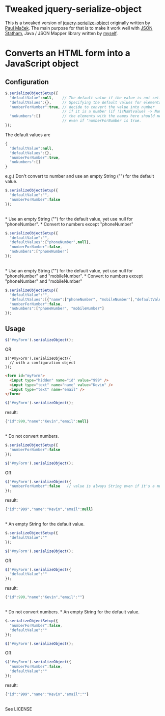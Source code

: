 Tweaked jquery-serialize-object
==========
This is a tweaked version of [jquery-serialize-object](https://github.com/macek/jquery-serialize-object "jquery-serialize-object") originally written by [Paul Maček](https://github.com/macek "Paul Maček").
The main purpose for that is to make it work well with [JSON Statham](http://projects.elixirian.org/json-statham "JSON Statham"), Java / JSON Mapper library written by [myself](http://lckymn.com "Kevin's Homepage").

# Converts an HTML form into a JavaScript object

## Configuration

```js
$.serializeObjectSetup({
  "defaultValue":null,    // The default value if the value is not set.
  "defaultValues":{},     // Specifying the default values for elements with the given names.
  "numberForNumber":true, // decide to convert the value into number
                          // if it is a number (if !isNaN(value) -> Number(value)).
  "noNumbers":[]          // the elements with the names here should not be converted into numbers
                          // even if "numberForNumber is true.
});
```
The default values are
```js
{
  "defaultValue":null,
  "defaultValues":{},
  "numberForNumber":true,
  "noNumbers":[]
}
```
e.g.)
Don't convert to number and use an empty String ("") for the default value.
```js
$.serializeObjectSetup({
  "defaultValue":"",
  "numberForNumber":false
});
```
<br />
* Use an empty String ("") for the default value, yet use null for "phoneNumber".
* Convert to numbers except "phoneNumber"

```js
$.serializeObjectSetup({
  "defaultValue":"",
  "defaultValues":{"phoneNumber",null},
  "numberForNumber":false,
  "noNumbers":["phoneNumber"]
});
```
<br />
* Use an empty String ("") for the default value, yet use null for "phoneNumber" and "mobileNumber".
* Convert to numbers except "phoneNumber" and "mobileNumber"

```js
$.serializeObjectSetup({
  "defaultValue":"",
  "defaultValues":[{"name":["phoneNumber", "mobileNumber"],"defaultValue":null}],
  "numberForNumber":false,
  "noNumbers":["phoneNumber", "mobileNumber"]
});
```


## Usage
```js
$('#myForm').serializeObject();
```
OR
```
$('#myForm').serializeObject({
  // with a configuration object
});

```
```html
<form id="myForm">
  <input type="hidden" name="id" value="999" />
  <input type="text" name="name" value="Kevin" />
  <input type="text" name="email" />
</form>
```
```js
$('#myForm').serializeObject();
```
result:
```js
{"id":999,"name":"Kevin","email":null}
```
<br />
* Do not convert numbers.

```js
$.serializeObjectSetup({
  "numberForNumber":false
});

$('#myForm').serializeObject();
```
OR
```js
$('#myForm').serializeObject({
  "numberForNumber":false   // value is always String even if it's a number.
});
```
result:
```js
{"id":"999","name":"Kevin","email":null}
```
<br />
* An empty String for the default value.

```js
$.serializeObjectSetup({
  "defaultValue":""
});

$('#myForm').serializeObject();
```
OR
```js
$('#myForm').serializeObject({
  "defaultValue":""
});
```
result:
```js
{"id":999,"name":"Kevin","email":""}
```
<br />
* Do not convert numbers.
* An empty String for the default value.

```js
$.serializeObjectSetup({
  "numberForNumber":false,
  "defaultValue":""
});

$('#myForm').serializeObject();
```
OR
```js
$('#myForm').serializeObject({
  "numberForNumber":false,
  "defaultValue":""
});
```
result:
```js
{"id":"999","name":"Kevin","email":""}
```
<br />
See LICENSE
